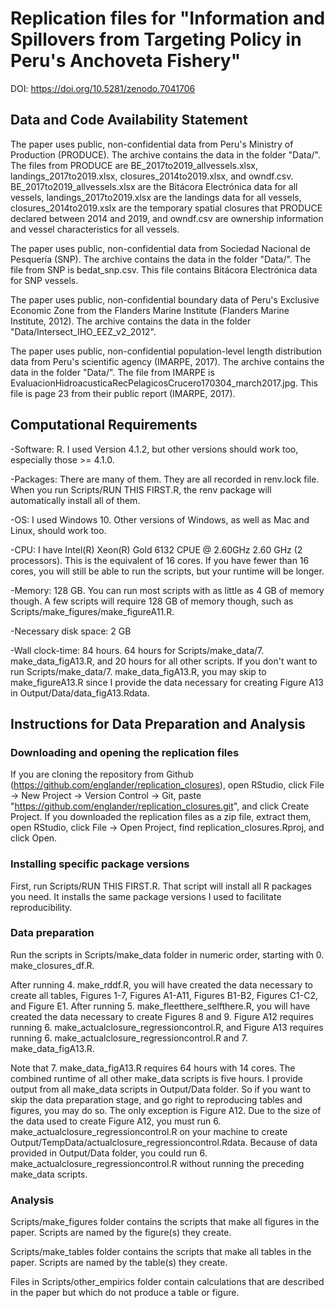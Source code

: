 # Replication files for "Information and Spillovers from Targeting Policy in Peru's Anchoveta Fishery"

DOI: https://doi.org/10.5281/zenodo.7041706

## Data and Code Availability Statement

The paper uses public, non-confidential data from Peru's Ministry of Production (PRODUCE). The archive contains the data in the folder "Data/". The files from PRODUCE are BE_2017to2019_allvessels.xlsx, landings_2017to2019.xlsx, closures_2014to2019.xlsx, and owndf.csv. BE_2017to2019_allvessels.xlsx are the Bitácora Electrónica data for all vessels, landings_2017to2019.xlsx are the landings data for all vessels, closures_2014to2019.xslx are the temporary spatial closures that PRODUCE declared between 2014 and 2019, and owndf.csv are ownership information and vessel characteristics for all vessels.

The paper uses public, non-confidential data from Sociedad Nacional de Pesquería (SNP). The archive contains the data in the folder "Data/". The file from SNP is bedat_snp.csv. This file contains Bitácora Electrónica data for SNP vessels.

The paper uses public, non-confidential boundary data of Peru's Exclusive Economic Zone from the Flanders Marine Institute (Flanders Marine Institute, 2012). The archive contains the data in the folder "Data/Intersect_IHO_EEZ_v2_2012".

The paper uses public, non-confidential population-level length distribution data from Peru's scientific agency (IMARPE, 2017). The archive contains the data in the folder "Data/". The file from IMARPE is EvaluacionHidroacusticaRecPelagicosCrucero170304_march2017.jpg. This file is page 23 from their public report (IMARPE, 2017). 


## Computational Requirements

-Software: R. I used Version 4.1.2, but other versions should work too, especially those >= 4.1.0.

-Packages: There are many of them. They are all recorded in renv.lock file. When you run Scripts/RUN THIS FIRST.R, the renv package will automatically install all of them.

-OS: I used Windows 10. Other versions of Windows, as well as Mac and Linux, should work too. 

-CPU: I have Intel(R) Xeon(R) Gold 6132 CPUE @ 2.60GHz 2.60 GHz (2 processors). This is the equivalent of 16 cores. If you have fewer than 16 cores, you will still be able to run the scripts, but your runtime will be longer.

-Memory: 128 GB. You can run most scripts with as little as 4 GB of memory though. A few scripts will require 128 GB of memory though, such as Scripts/make_figures/make_figureA11.R. 

-Necessary disk space: 2 GB

-Wall clock-time: 84 hours. 64 hours for Scripts/make_data/7. make_data_figA13.R, and 20 hours for all other scripts. If you don't want to run Scripts/make_data/7. make_data_figA13.R, you may skip to make_figureA13.R since I provide the data necessary for creating Figure A13 in Output/Data/data_figA13.Rdata. 

## Instructions for Data Preparation and Analysis

### Downloading and opening the replication files

If you are cloning the repository from Github (https://github.com/englander/replication_closures), open RStudio, click File -> New Project -> Version Control -> Git, paste "https://github.com/englander/replication_closures.git", and click Create Project. If you downloaded the replication files as a zip file, extract them, open RStudio, click File -> Open Project, find replication_closures.Rproj, and click Open. 

### Installing specific package versions

First, run Scripts/RUN THIS FIRST.R. That script will install all R packages you need. It installs the same package versions I used to facilitate reproducibility. 

### Data preparation

Run the scripts in Scripts/make_data folder in numeric order, starting with 0. make_closures_df.R. 

After running 4. make_rddf.R, you will have created the data necessary to create all tables, Figures 1-7, Figures A1-A11, Figures B1-B2, Figures C1-C2, and Figure E1. After running 5. make_fleetthere_selfthere.R, you will have created the data necessary to create Figures 8 and 9. Figure A12 requires running 6. make_actualclosure_regressioncontrol.R, and Figure A13 requires running 6. make_actualclosure_regressioncontrol.R and 7. make_data_figA13.R. 

Note that 7. make_data_figA13.R requires 64 hours with 14 cores. The combined runtime of all other make_data scripts is five hours. I provide output from all make_data scripts in Output/Data folder. So if you want to skip the data preparation stage, and go right to reproducing tables and figures, you may do so. The only exception is Figure A12. Due to the size of the data used to create Figure A12, you must run 6. make_actualclosure_regressioncontrol.R on your machine to create Output/TempData/actualclosure_regressioncontrol.Rdata. Because of data provided in Output/Data folder, you could run 6. make_actualclosure_regressioncontrol.R without running the preceding make_data scripts.

### Analysis

Scripts/make_figures folder contains the scripts that make all figures in the paper. Scripts are named by the figure(s) they create.

Scripts/make_tables folder contains the scripts that make all tables in the paper. Scripts are named by the table(s) they create. 

Files in Scripts/other_empirics folder contain calculations that are described in the paper but which do not produce a table or figure.


